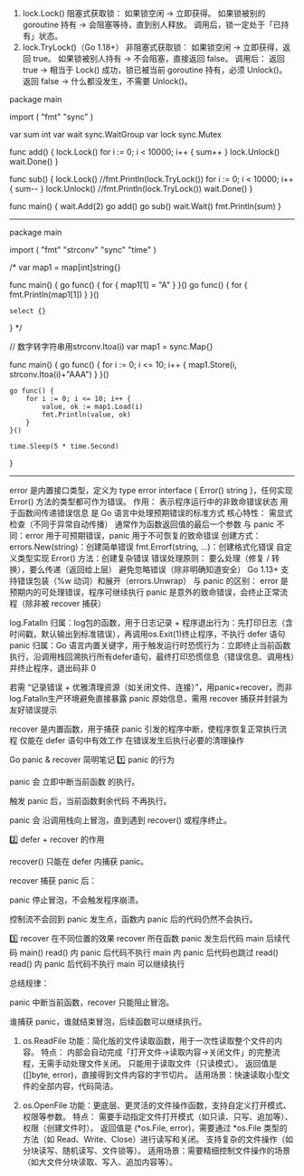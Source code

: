 1. lock.Lock()
阻塞式获取锁：
如果锁空闲 → 立即获得。
如果锁被别的 goroutine 持有 → 会阻塞等待，直到别人释放。
调用后，锁一定处于「已持有」状态。
2. lock.TryLock()（Go 1.18+）
非阻塞式获取锁：
如果锁空闲 → 立即获得，返回 true。
如果锁被别人持有 → 不会阻塞，直接返回 false。
调用后：
返回 true → 相当于 Lock() 成功，锁已被当前 goroutine 持有，必须 Unlock()。
返回 false → 什么都没发生，不需要 Unlock()。

package main

import (
	"fmt"
	"sync"
)

var sum int
var wait sync.WaitGroup
var lock sync.Mutex

func add() {
	lock.Lock()
	for i := 0; i < 10000; i++ {
		sum++
	}
	lock.Unlock()
	wait.Done()
}

func sub() {
	lock.Lock()
	//fmt.Println(lock.TryLock())
	for i := 0; i < 10000; i++ {
		sum--
	}
	lock.Unlock()
	//fmt.Println(lock.TryLock())
	wait.Done()
}

func main() {
	wait.Add(2)
	go add()
	go sub()
	wait.Wait()
	fmt.Println(sum)
}

-----------------------------------------------------

package main

import (
	"fmt"
	"strconv"
	"sync"
	"time"
)

/* var map1 = map[int]string{}

func main() {
	go func() {
		for {
			map1[1] = "A"
		}
	}()
	go func() {
		for {
			fmt.Println(map1[1])
		}
	}()

	select {}
}
*/

// 数字转字符串用strconv.Itoa(i)
var map1 = sync.Map{}

func main() {
	go func() {
		for i := 0; i <= 10; i++ {
			map1.Store(i, strconv.Itoa(i)+"AAA")
		}
	}()

	go func() {
		for i := 0; i <= 10; i++ {
			value, ok := map1.Load(i)
			fmt.Println(value, ok)
		}
	}()

	time.Sleep(5 * time.Second)
}

--------------------------------------------------

error 是内置接口类型，定义为 type error interface { Error() string }，任何实现 Error() 方法的类型都可作为错误。
作用：
表示程序运行中的非致命错误状态
用于函数间传递错误信息
是 Go 语言中处理预期错误的标准方式
核心特性：
需显式检查（不同于异常自动传播）
通常作为函数返回值的最后一个参数
与 panic 不同：error 用于可预期错误，panic 用于不可恢复的致命错误
创建方式：
errors.New(string)：创建简单错误
fmt.Errorf(string, ...)：创建格式化错误
自定义类型实现 Error() 方法：创建复杂错误
错误处理原则：
要么处理（修复 / 转换），要么传递（返回给上层）
避免忽略错误（除非明确知道安全）
Go 1.13+ 支持错误包装（%w 动词）和展开（errors.Unwrap）
与 panic 的区别：
error 是预期内的可处理错误，程序可继续执行
panic 是意外的致命错误，会终止正常流程（除非被 recover 捕获）

log.Fatalln​
归属：log包的函数，用于日志记录 + 程序退出​
行为：先打印日志（含时间戳，默认输出到标准错误），再调用os.Exit(1)终止程序，不执行 defer 语句​
panic​
归属：Go 语言内置关键字，用于触发运行时恐慌​
行为：立即终止当前函数执行，沿调用栈回溯执行所有defer语句，最终打印恐慌信息（错误信息、调用栈）并终止程序，退出码非 0

若需 “记录错误 + 优雅清理资源（如关闭文件、连接）”，用panic+recover，而非 log.Fatalln​
生产环境避免直接暴露 panic 原始信息，需用 recover 捕获并封装为友好错误提示​


recover 是内置函数，用于捕获 panic 引发的程序中断，使程序恢复正常执行流程 仅能在 defer 语句中有效工作 在错误发生后执行必要的清理操作

Go panic & recover 简明笔记
1️⃣ panic 的行为

panic 会 立即中断当前函数 的执行。

触发 panic 后，当前函数剩余代码 不再执行。

panic 会 沿调用栈向上冒泡，直到遇到 recover() 或程序终止。

2️⃣ defer + recover 的作用

recover() 只能在 defer 内捕获 panic。

recover 捕获 panic 后：

panic 停止冒泡，不会触发程序崩溃。

控制流不会回到 panic 发生点，函数内 panic 后的代码仍然不会执行。

3️⃣ recover 在不同位置的效果
recover 所在函数	panic 发生后代码	main 后续代码
main()	read() 内 panic 后代码不执行	main 内 panic 后代码也跳过
read()	read() 内 panic 后代码不执行	main 可以继续执行

总结规律：

panic 中断当前函数，recover 只能阻止冒泡。

谁捕获 panic，谁就结束冒泡，后续函数可以继续执行。

1. os.ReadFile
功能：简化版的文件读取函数，用于一次性读取整个文件的内容。
特点：
内部会自动完成「打开文件→读取内容→关闭文件」的完整流程，无需手动处理文件关闭。
只能用于读取文件（只读模式）。
返回值是 ([]byte, error)，直接得到文件内容的字节切片。
适用场景：快速读取小型文件的全部内容，代码简洁。

2. os.OpenFile
功能：更底层、更灵活的文件操作函数，支持自定义打开模式、权限等参数。
特点：
需要手动指定文件打开模式（如只读、只写、追加等）、权限（创建文件时）。
返回值是 (*os.File, error)，需要通过 *os.File 类型的方法（如 Read、Write、Close）进行读写和关闭。
支持复杂的文件操作（如分块读写、随机读写、文件锁等）。
适用场景：需要精细控制文件操作的场景（如大文件分块读取、写入、追加内容等）。
